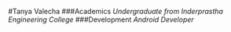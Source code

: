 #Tanya Valecha
###Academics
_Undergraduate from Inderprastha Engineering College_
###Development
_Android Developer_
